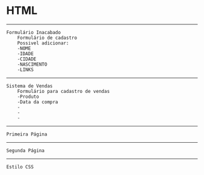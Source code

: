 # HTML

------------------------------------------------

    Formulário Inacabado
        Formulário de cadastro
        Possivel adicionar:
        -NOME
        -IDADE
        -CIDADE
        -NASCIMENTO
        -LINKS
        
    

------------------------------------------------

    Sistema de Vendas
        Formulário para cadastro de vendas
        -Produto
        -Data da compra
        -
        -
        -
        
        
    

------------------------------------------------

    Primeira Página
    
    
------------------------------------------------

    Segunda Página
    
    
------------------------------------------------

    Estilo CSS
